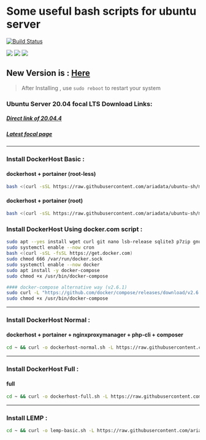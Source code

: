 # Some useful bash scripts for ubuntu server
[![Build Status](https://files.ariadata.co/file/ariadata_logo.png)](https://ariadata.co)

![](https://img.shields.io/github/stars/ariadata/ubuntu-sh.svg)
![](https://img.shields.io/github/watchers/ariadata/ubuntu-sh.svg)
![](https://img.shields.io/github/forks/ariadata/ubuntu-sh.svg)

## New Version is : [Here](https://github.com/ariadata/dockerhost-sh)

> After Installing , use `sudo reboot` to restart your system

### Ubuntu Server 20.04 focal LTS Download Links:
##### [Direct link of 20.04.4](http://old-releases.ubuntu.com/releases/focal/ubuntu-20.04.4-live-server-amd64.iso)
##### [Latest focal page](https://releases.ubuntu.com/focal/)
---
### Install DockerHost Basic :
#### dockerhost + portainer (root-less)
```sh
bash <(curl -sSL https://raw.githubusercontent.com/ariadata/ubuntu-sh/master/dockerhost-basic.sh)
```
#### dockerhost + portainer (root)
```sh
bash <(curl -sSL https://raw.githubusercontent.com/ariadata/ubuntu-sh/master/dockerhost-basic-root.sh)
```
### Install DockerHost Using docker.com script :
```sh
sudo apt --yes install wget curl git nano lsb-release sqlite3 p7zip gnupg-agent apt-transport-https ca-certificates software-properties-common cron
sudo systemctl enable --now cron
bash <(curl -sSL -fsSL https://get.docker.com)
sudo chmod 666 /var/run/docker.sock
sudo systemctl enable --now docker
sudo apt install -y docker-compose
sudo chmod +x /usr/bin/docker-compose

#### docker-compose alternative way (v2.6.1)
sudo curl -L "https://github.com/docker/compose/releases/download/v2.6.1/docker-compose-$(uname -s)-$(uname -m)" -o /usr/bin/docker-compose
sudo chmod +x /usr/bin/docker-compose
```
---
### Install DockerHost Normal :
#### dockerhost + portainer + nginxproxymanager + php-cli + composer
```sh
cd ~ && curl -o dockerhost-normal.sh -L https://raw.githubusercontent.com/ariadata/ubuntu-sh/master/dockerhost-normal.sh && bash dockerhost-normal.sh
```
---
### Install DockerHost Full :
#### full
```sh
cd ~ && curl -o dockerhost-full.sh -L https://raw.githubusercontent.com/ariadata/ubuntu-sh/master/dockerhost-full.sh && bash dockerhost-full.sh
```
---
### Install LEMP :
```sh
cd ~ && curl -o lemp-basic.sh -L https://raw.githubusercontent.com/ariadata/ubuntu-sh/master/lemp-basic.sh && bash lemp-basic.sh
```
